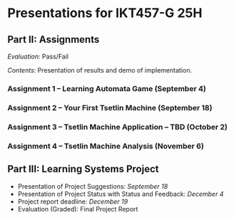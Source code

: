 # Presentations for IKT457-G 25H

## Part II: Assignments
_Evaluation:_ Pass/Fail

_Contents:_ Presentation of results and demo of implementation.

### Assignment 1 – Learning Automata Game (September 4)

### Assignment 2 – Your First Tsetlin Machine (September 18)

### Assignment 3 – Tsetlin Machine Application – TBD (October 2)

### Assignment 4 – Tsetlin Machine Analysis (November 6)

## Part III: Learning Systems Project
* Presentation of Project Suggestions: _September 18_
* Presentation of Project Status with Status and Feedback: _December 4_
* Project report deadline: _December 19_
* Evaluation (Graded): Final Project Report
